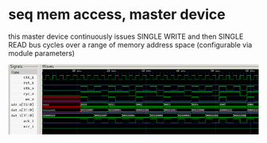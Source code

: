 # seq mem access, master device

this master device continuously issues SINGLE WRITE and then SINGLE READ bus cycles
over a range of memory address space (configurable via module parameters)

![wave](wave.png)
